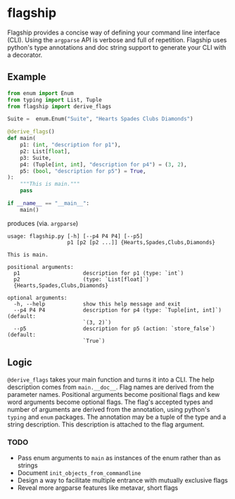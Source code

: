 # flagship

Flagship provides a concise way of defining your command line interface (CLI).
Using the `argparse` API is verbose and full of repetition. Flagship uses
python's type annotations and doc string support to generate your CLI with a
decorator.

## Example
```py
from enum import Enum
from typing import List, Tuple
from flagship import derive_flags

Suite =  enum.Enum("Suite", "Hearts Spades Clubs Diamonds")

@derive_flags()
def main(
    p1: (int, "description for p1"),
    p2: List[float],
    p3: Suite,
    p4: (Tuple[int, int], "description for p4") = (3, 2),
    p5: (bool, "description for p5") = True,
):
    """This is main."""
    pass

if __name__ == "__main__":
    main()
```

produces (via. `argparse`)

```
usage: flagship.py [-h] [--p4 P4 P4] [--p5]
                   p1 [p2 [p2 ...]] {Hearts,Spades,Clubs,Diamonds}

This is main.

positional arguments:
  p1                    description for p1 (type: `int`)
  p2                    (type: `List[float]`)
  {Hearts,Spades,Clubs,Diamonds}

optional arguments:
  -h, --help            show this help message and exit
  --p4 P4 P4            description for p4 (type: `Tuple[int, int]`) (default:
                        `(3, 2)`)
  --p5                  description for p5 (action: `store_false`) (default:
                        `True`)
```

## Logic
`@derive_flags` takes your main function and turns it into a CLI. The help
description comes from `main.__doc__`. Flag names are derived from the parameter
names. Positional arguments become positional flags and kew word arguments
become optional flags. The flag's accepted types and number of arguments are
derived from the annotation, using python's `typing` and `enum` packages. The
annotation may be a tuple of the type and a string description. This description
is attached to the flag argument.

### TODO
* Pass enum arguments to `main` as instances of the enum rather than as strings
* Document `init_objects_from_commandline`
* Design a way to facilitate multiple entrance with mutually exclusive flags
* Reveal more argparse features like metavar, short flags
